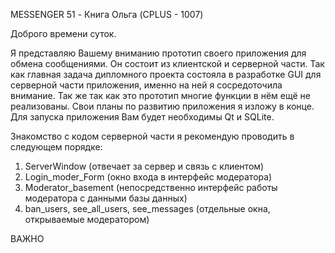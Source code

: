 MESSENGER 51 - Книга Ольга (CPLUS - 1007)

Доброго времени суток. 

Я представляю Вашему вниманию прототип своего приложения для обмена сообщениями. 
Он состоит из клиентской и серверной части. Так как главная задача дипломного проекта состояла в разработке GUI для серверной части приложения, именно на ней я сосредоточила внимание.
Так же так как это прототип многие функции в нём ещё не реализованы. Свои планы по развитию приложения я изложу в конце.
Для запуска приложения Вам будет необходимы Qt и SQLite.

Знакомство с кодом серверной части я рекомендую проводить в следующем порядке:
  1. ServerWindow (отвечает за сервер и связь с клиентом)
  2. Login_moder_Form (окно входа в интерфейс модератора)
  3. Moderator_basement (непосредственно интерфейс работы модератора с данными базы данных)
  4. ban_users, see_all_users, see_messages (отдельные окна, открываемые модератором)

ВАЖНО
